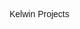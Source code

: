<style>

.tracking {
	animation: tracking-in-expand-fwd 0.8s cubic-bezier(0.215, 0.610, 0.355, 1.000) both;
}


@keyframes tracking{
  0% {
    letter-spacing: -0.5em;
    transform: translateZ(-700px);
    opacity: 0;
  }
  40% {
    opacity: 0.6;
  }
  100% {
    transform: translateZ(0);
    opacity: 1;
  }
}

p {
    font-family: 'Poppins', sans-serif;
    
}
</style>


<p class="tracking">Kelwin Projects</p>



